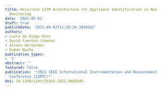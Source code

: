 ```yaml
---
title: Recurrent LSTM Architecture for Appliance Identification in Non-Intrusive Load
  Monitoring
date: '2021-05-01'
draft: true
publishDate: '2021-09-02T11:26:24.384936Z'
authors:
- Laura de Diego-Oton
- David Fuentes-Jimenez
- Alvaro Hernandez
- Ruben Nieto
publication_types:
- '1'
abstract: ''
featured: false
publication: '*2021 IEEE International Instrumentation and Measurement Technology
  Conference (I2MTC)*'
doi: 10.1109/i2mtc50364.2021.9460046
---
```



